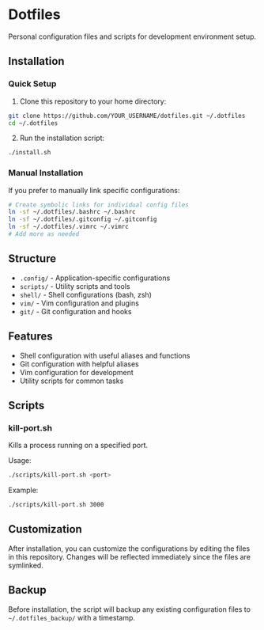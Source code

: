 # Dotfiles

Personal configuration files and scripts for development environment setup.

## Installation

### Quick Setup

1. Clone this repository to your home directory:
```bash
git clone https://github.com/YOUR_USERNAME/dotfiles.git ~/.dotfiles
cd ~/.dotfiles
```

2. Run the installation script:
```bash
./install.sh
```

### Manual Installation

If you prefer to manually link specific configurations:

```bash
# Create symbolic links for individual config files
ln -sf ~/.dotfiles/.bashrc ~/.bashrc
ln -sf ~/.dotfiles/.gitconfig ~/.gitconfig
ln -sf ~/.dotfiles/.vimrc ~/.vimrc
# Add more as needed
```

## Structure

- `.config/` - Application-specific configurations
- `scripts/` - Utility scripts and tools
- `shell/` - Shell configurations (bash, zsh)
- `vim/` - Vim configuration and plugins
- `git/` - Git configuration and hooks

## Features

- Shell configuration with useful aliases and functions
- Git configuration with helpful aliases
- Vim configuration for development
- Utility scripts for common tasks

## Scripts

### kill-port.sh
Kills a process running on a specified port.

Usage:
```bash
./scripts/kill-port.sh <port>
```

Example:
```bash
./scripts/kill-port.sh 3000
```

## Customization

After installation, you can customize the configurations by editing the files in this repository. Changes will be reflected immediately since the files are symlinked.

## Backup

Before installation, the script will backup any existing configuration files to `~/.dotfiles_backup/` with a timestamp.